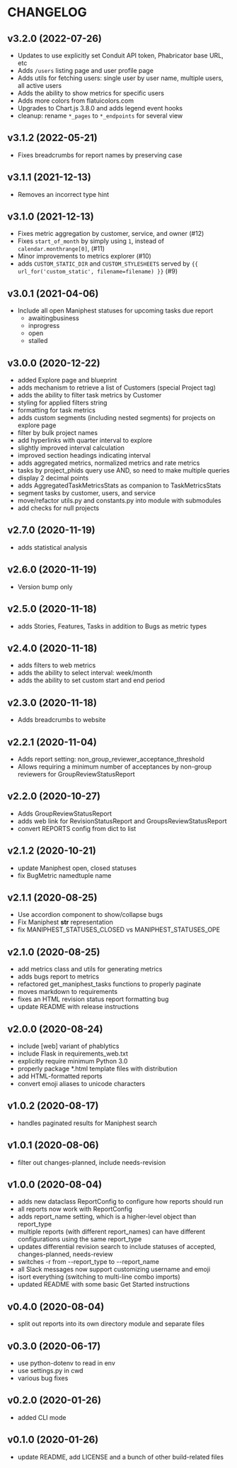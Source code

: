 # CHANGELOG

## v3.2.0 (2022-07-26)
- Updates to use explicitly set Conduit API token, Phabricator base URL, etc
- Adds `/users` listing page and user profile page
- Adds utils for fetching users: single user by user name, multiple users, all active users
- Adds the ability to show metrics for specific users
- Adds more colors from flatuicolors.com
- Upgrades to Chart.js 3.8.0 and adds legend event hooks
- cleanup: rename `*_pages` to `*_endpoints` for several view

## v3.1.2 (2022-05-21)
- Fixes breadcrumbs for report names by preserving case

## v3.1.1 (2021-12-13)
- Removes an incorrect type hint

## v3.1.0 (2021-12-13)
- Fixes metric aggregation by customer, service, and owner (#12)
- Fixes `start_of_month` by simply using `1`, instead of `calendar.monthrange[0]`, (#11)
- Minor improvements to metrics explorer (#10)
- adds `CUSTOM_STATIC_DIR` and `CUSTOM_STYLESHEETS` served by `{{ url_for('custom_static', filename=filename) }}` (#9)

## v3.0.1 (2021-04-06)
- Include all open Maniphest statuses for upcoming tasks due report
  - awaitingbusiness
  - inprogress
  - open
  - stalled

## v3.0.0 (2020-12-22)
- added Explore page and blueprint
- adds mechanism to retrieve a list of Customers (special Project tag)
- adds the ability to filter task metrics by Customer
- styling for applied filters string
- formatting for task metrics
- adds custom segments (including nested segments) for projects on explore page
- filter by bulk project names
- add hyperlinks with quarter interval to explore
- slightly improved interval calculation
- improved section headings indicating interval
- adds aggregated metrics, normalized metrics and rate metrics
- tasks by project_phids query use AND, so need to make multiple queries
- display 2 decimal points
- adds AggregatedTaskMetricsStats as companion to TaskMetricsStats
- segment tasks by customer, users, and service
- move/refactor utils.py and constants.py into module with submodules
- add checks for null projects

## v2.7.0 (2020-11-19)
- adds statistical analysis

## v2.6.0 (2020-11-19)
- Version bump only

## v2.5.0 (2020-11-18)
- adds Stories, Features, Tasks in addition to Bugs as metric types

## v2.4.0 (2020-11-18)
- adds filters to web metrics
- adds the ability to select interval: week/month
- adds the ability to set custom start and end period

## v2.3.0 (2020-11-18)
- Adds breadcrumbs to website

## v2.2.1 (2020-11-04)
- Adds report setting: non_group_reviewer_acceptance_threshold
- Allows requiring a minimum number of acceptances by non-group reviewers for GroupReviewStatusReport

## v2.2.0 (2020-10-27)
- Adds GroupReviewStatusReport
- adds web link for RevisionStatusReport and GroupsReviewStatusReport
- convert REPORTS config from dict to list

## v2.1.2 (2020-10-21)
- update Maniphest open, closed statuses
- fix BugMetric namedtuple name

## v2.1.1 (2020-08-25)

- Use accordion component to show/collapse bugs
- Fix Maniphest __str__ representation
- fix MANIPHEST_STATUSES_CLOSED vs MANIPHEST_STATUSES_OPE

## v2.1.0 (2020-08-25)

- add metrics class and utils for generating metrics
- adds bugs report to metrics
- refactored get_maniphest_tasks functions to properly paginate
- moves markdown to requirements
- fixes an HTML revision status report formatting bug
- update README with release instructions

## v2.0.0 (2020-08-24)

- include [web] variant of phablytics
- include Flask in requirements_web.txt
- explicitly require minimum Python 3.0
- properly package *.html template files with distribution
- add HTML-formatted reports
- convert emoji aliases to unicode characters

## v1.0.2 (2020-08-17)

- handles paginated results for Maniphest search

## v1.0.1 (2020-08-06)

- filter out changes-planned, include needs-revision

## v1.0.0 (2020-08-04)

- adds new dataclass ReportConfig to configure how reports should run
- all reports now work with ReportConfig
- adds report_name setting, which is a higher-level object than report_type
- multiple reports (with different report_names) can have different configurations using the same report_type
- updates differential revision search to include statuses of accepted, changes-planned, needs-review
- switches -r from --report_type to --report_name
- all Slack messages now support customizing username and emoji
- isort everything (switching to multi-line combo imports)
- updated README with some basic Get Started instructions

## v0.4.0 (2020-08-04)

- split out reports into its own directory module and separate files

## v0.3.0 (2020-06-17)

- use python-dotenv to read in env
- use settings.py in cwd
- various bug fixes

## v0.2.0 (2020-01-26)

- added CLI mode

## v0.1.0 (2020-01-26)

- update README, add LICENSE and a bunch of other build-related files

